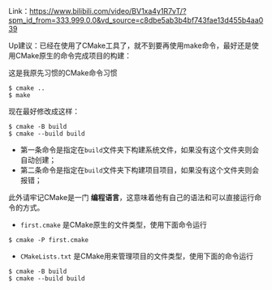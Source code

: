 Link：https://www.bilibili.com/video/BV1xa4y1R7vT/?spm_id_from=333.999.0.0&vd_source=c8dbe5ab3b4bf743fae13d455b4aa039

Up建议：已经在使用了CMake工具了，就不到要再使用make命令，最好还是使用CMake原生的命令完成项目的构建：

这是我原先习惯的CMake命令习惯
```shell
$ cmake ..
$ make
```

现在最好修改成这样：
```shell
$ cmake -B build 
$ cmake --build build
```

* 第一条命令是指定在```build```文件夹下构建系统文件，如果没有这个文件夹则会自动创建；
* 第二条命令是指定在```build```文件夹下构建项目项目，如果没有这个文件夹则会报错；

此外请牢记CMake是一门 **编程语言**，这意味着他有自己的语法和可以直接运行命令的方式。

* ```first.cmake``` 是CMake原生的文件类型，使用下面命令运行
```shell
$ cmake -P first.cmake
```

* ```CMakeLists.txt``` 是CMake用来管理项目的文件类型，使用下面的命令运行
```shell
$ cmake -B build
$ cmake --build build
```

